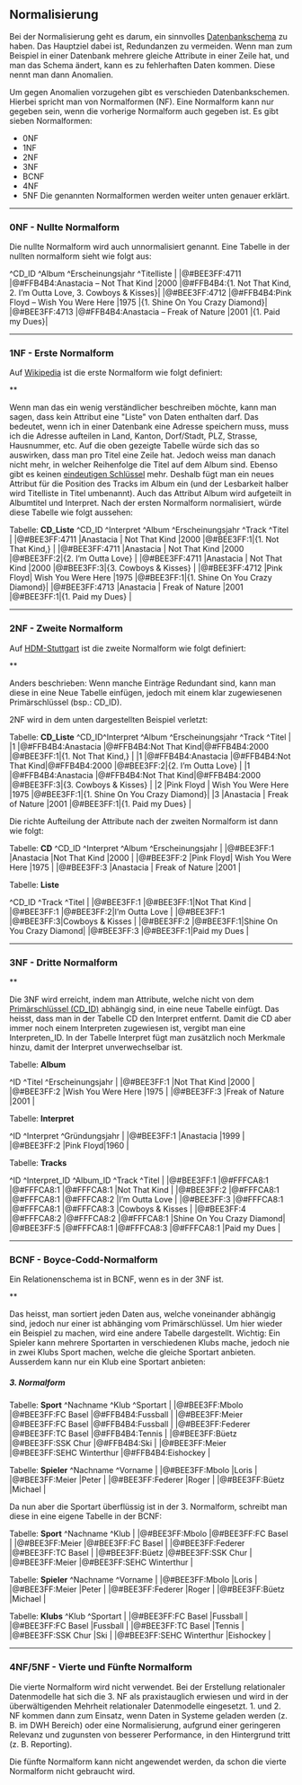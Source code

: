 ## Normalisierung
Bei der Normalisierung geht es darum, ein sinnvolles [Datenbankschema](/wiki/programmiersprachen/datenbanken/start#datenbankschema) zu haben. Das Hauptziel dabei ist, Redundanzen zu vermeiden. Wenn man zum Beispiel in einer Datenbank mehrere gleiche Attribute in einer Zeile hat, und man das Schema ändert, kann es zu fehlerhaften Daten kommen. Diese nennt man dann Anomalien.


Um gegen Anomalien vorzugehen gibt es verschieden Datenbankschemen. Hierbei spricht man von Normalformen (NF). Eine Normalform kann nur gegeben sein, wenn die vorherige Normalform auch gegeben ist. Es gibt sieben Normalformen:


  * 0NF
  * 1NF
  * 2NF
  * 3NF
  * BCNF
  * 4NF
  * 5NF
Die genannten Normalformen werden weiter unten genauer erklärt.

----
### 0NF - Nullte Normalform
Die nullte Normalform wird auch unnormalisiert genannt. Eine Tabelle in der nullten normalform sieht wie folgt aus:


^CD_ID           ^Album                                  ^Erscheinungsjahr ^Titelliste |
|@#BEE3FF:4711 |@#FFB4B4:Anastacia – Not That Kind       |2000             |@#FFB4B4:{1. Not That Kind, 2. I’m Outta Love, 3. Cowboys & Kisses}|
|@#BEE3FF:4712 |@#FFB4B4:Pink Floyd – Wish You Were Here |1975             |{1. Shine On You Crazy Diamond}|
|@#BEE3FF:4713 |@#FFB4B4:Anastacia – Freak of Nature     |2001             |{1. Paid my Dues}|

----

### 1NF - Erste Normalform
Auf [Wikipedia](https://de.wikipedia.org/wiki/Normalisierung_(Datenbank)#Erste_Normalform_.281NF.29) ist die erste Normalform wie folgt definiert:





**





Wenn man das ein wenig verständlicher beschreiben möchte, kann man sagen, dass kein Attribut eine "Liste" von Daten enthalten darf. Das bedeutet, wenn ich in einer Datenbank eine Adresse speichern muss, muss ich die Adresse aufteilen in Land, Kanton, Dorf/Stadt, PLZ, Strasse, Hausnummer, etc. Auf die oben gezeigte Tabelle würde sich das so auswirken, dass man pro Titel eine Zeile hat. Jedoch weiss man danach nicht mehr, in welcher Reihenfolge die Titel auf dem Album sind. Ebenso gibt es keinen [eindeutigen Schlüssel](/wiki/programmiersprachen/datenbanken/relational/key_concept/primary_key) mehr. Deshalb fügt man ein neues Attribut für die Position des Tracks im Album ein (und der Lesbarkeit halber wird Titelliste in Titel umbenannt). Auch das Attribut Album wird aufgeteilt in Albumtitel und Interpret. Nach der ersten Normalform normalisiert, würde diese Tabelle wie folgt aussehen:





Tabelle: **CD_Liste**
^CD_ID         ^Interpret ^Album                ^Erscheinungsjahr ^Track     ^Titel                          |
|@#BEE3FF:4711 |Anastacia | Not That Kind       |2000             |@#BEE3FF:1|{1. Not That Kind,}            |
|@#BEE3FF:4711 |Anastacia | Not That Kind       |2000             |@#BEE3FF:2|{2. I’m Outta Love}            |
|@#BEE3FF:4711 |Anastacia | Not That Kind       |2000             |@#BEE3FF:3|{3. Cowboys & Kisses}          |
|@#BEE3FF:4712 |Pink Floyd| Wish You Were Here  |1975             |@#BEE3FF:1|{1. Shine On You Crazy Diamond}|
|@#BEE3FF:4713 |Anastacia | Freak of Nature     |2001             |@#BEE3FF:1|{1. Paid my Dues}              |

----

### 2NF - Zweite Normalform
Auf [HDM-Stuttgart](https://www.hdm-stuttgart.de/~riekert/lehre/db-kelz/chap4.htm#Chap4.4) ist die zweite Normalform wie folgt definiert:





**





Anders beschrieben: Wenn manche Einträge Redundant sind, kann man diese in eine Neue Tabelle einfügen, jedoch mit einem klar zugewiesenen Primärschlüssel (bsp.: CD_ID).


2NF wird in dem unten dargestellten Beispiel verletzt:





Tabelle: **CD_Liste**
^CD_ID^Interpret          ^Album                 ^Erscheinungsjahr ^Track     ^Titel                          |
|1    |@#FFB4B4:Anastacia |@#FFB4B4:Not That Kind|@#FFB4B4:2000    |@#BEE3FF:1|{1. Not That Kind,}            |
|1    |@#FFB4B4:Anastacia |@#FFB4B4:Not That Kind|@#FFB4B4:2000    |@#BEE3FF:2|{2. I’m Outta Love}            |
|1    |@#FFB4B4:Anastacia |@#FFB4B4:Not That Kind|@#FFB4B4:2000    |@#BEE3FF:3|{3. Cowboys & Kisses}          |
|2    |Pink Floyd         | Wish You Were Here   |1975             |@#BEE3FF:1|{1. Shine On You Crazy Diamond}|
|3    |Anastacia          | Freak of Nature      |2001             |@#BEE3FF:1|{1. Paid my Dues}              |



Die richte Aufteilung der Attribute nach der zweiten Normalform ist dann wie folgt:


Tabelle: **CD**
^CD_ID      ^Interpret ^Album                ^Erscheinungsjahr |
|@#BEE3FF:1 |Anastacia |Not That Kind         |2000            |
|@#BEE3FF:2 |Pink Floyd| Wish You Were Here   |1975            |
|@#BEE3FF:3 |Anastacia | Freak of Nature      |2001            |



Tabelle: **Liste**


^CD_ID      ^Track     ^Titel                     |
|@#BEE3FF:1 |@#BEE3FF:1|Not That Kind             |
|@#BEE3FF:1 |@#BEE3FF:2|I’m Outta Love            |
|@#BEE3FF:1 |@#BEE3FF:3|Cowboys & Kisses          |
|@#BEE3FF:2 |@#BEE3FF:1|Shine On You Crazy Diamond|
|@#BEE3FF:3 |@#BEE3FF:1|Paid my Dues              |

----

### 3NF - Dritte Normalform
**





Die 3NF wird erreicht, indem man Attribute, welche nicht von dem [Primärschlüssel (CD_ID)](/wiki/programmiersprachen/datenbanken/relational/key_concept/primary_key) abhängig sind, in eine neue Tabelle einfügt. Das heisst, dass man in der Tabelle CD den Interpret entfernt. Damit die CD aber immer noch einem Interpreten zugewiesen ist, vergibt man eine Interpreten_ID. In der Tabelle Interpret fügt man zusätzlich noch Merkmale hinzu, damit der Interpret unverwechselbar ist.





Tabelle: **Album**


^ID           ^Titel               ^Erscheinungsjahr |
|@#BEE3FF:1   |Not That Kind        |2000            |
|@#BEE3FF:2   |Wish You Were Here   |1975            |
|@#BEE3FF:3   |Freak of Nature      |2001            |



Tabelle: **Interpret**


^ID           ^Interpret ^Gründungsjahr |
|@#BEE3FF:1   |Anastacia |1999          |
|@#BEE3FF:2   |Pink Floyd|1960          |



Tabelle: **Tracks**


^ID           ^Interpret_ID ^Album_ID   ^Track          ^Titel                     |
|@#BEE3FF:1   |@#FFFCA8:1   |@#FFFCA8:1 |@#FFFCA8:1     |Not That Kind             |
|@#BEE3FF:2   |@#FFFCA8:1   |@#FFFCA8:1 |@#FFFCA8:2     |I’m Outta Love            |
|@#BEE3FF:3   |@#FFFCA8:1   |@#FFFCA8:1 |@#FFFCA8:3     |Cowboys & Kisses          |
|@#BEE3FF:4   |@#FFFCA8:2   |@#FFFCA8:2 |@#FFFCA8:1     |Shine On You Crazy Diamond|
|@#BEE3FF:5   |@#FFFCA8:1   |@#FFFCA8:3 |@#FFFCA8:1     |Paid my Dues              |

----

### BCNF - Boyce-Codd-Normalform
Ein Relationenschema ist in BCNF, wenn es in der 3NF ist. 





**





Das heisst, man sortiert jeden Daten aus, welche voneinander abhängig sind, jedoch nur einer ist abhänging vom Primärschlüssel. Um hier wieder ein Beispiel zu machen, wird eine andere Tabelle dargestellt. Wichtig: Ein Spieler kann mehrere Sportarten in verschiedenen Klubs mache, jedoch nie in zwei Klubs Sport machen, welche die gleiche Sportart anbieten. Ausserdem kann nur ein Klub eine Sportart anbieten:





##### 3. Normalform
Tabelle: **Sport**
^Nachname         ^Klub                     ^Sportart           |
|@#BEE3FF:Mbolo   |@#BEE3FF:FC Basel        |@#FFB4B4:Fussball  |
|@#BEE3FF:Meier   |@#BEE3FF:FC Basel        |@#FFB4B4:Fussball  |
|@#BEE3FF:Federer |@#BEE3FF:TC Basel        |@#FFB4B4:Tennis    |
|@#BEE3FF:Büetz   |@#BEE3FF:SSK Chur        |@#FFB4B4:Ski       |
|@#BEE3FF:Meier   |@#BEE3FF:SEHC Winterthur |@#FFB4B4:Eishockey |



Tabelle: **Spieler**
^Nachname         ^Vorname |
|@#BEE3FF:Mbolo   |Loris   |
|@#BEE3FF:Meier   |Peter   |
|@#BEE3FF:Federer |Roger   |
|@#BEE3FF:Büetz   |Michael |



Da nun aber die Sportart überflüssig ist in der 3. Normalform, schreibt man diese in eine eigene Tabelle in der BCNF:





Tabelle: **Sport**
^Nachname         ^Klub                     |
|@#BEE3FF:Mbolo   |@#BEE3FF:FC Basel        |
|@#BEE3FF:Meier   |@#BEE3FF:FC Basel        |
|@#BEE3FF:Federer |@#BEE3FF:TC Basel        |
|@#BEE3FF:Büetz   |@#BEE3FF:SSK Chur        |
|@#BEE3FF:Meier   |@#BEE3FF:SEHC Winterthur |



Tabelle: **Spieler**
^Nachname         ^Vorname |
|@#BEE3FF:Mbolo   |Loris   |
|@#BEE3FF:Meier   |Peter   |
|@#BEE3FF:Federer |Roger   |
|@#BEE3FF:Büetz   |Michael |



Tabelle: **Klubs**
^Klub                     ^Sportart  |
|@#BEE3FF:FC Basel        |Fussball  |
|@#BEE3FF:FC Basel        |Fussball  |
|@#BEE3FF:TC Basel        |Tennis    |
|@#BEE3FF:SSK Chur        |Ski       |
|@#BEE3FF:SEHC Winterthur |Eishockey |

----

### 4NF/5NF - Vierte und Fünfte Normalform
Die vierte Normalform wird nicht verwendet. Bei der Erstellung relationaler Datenmodelle hat sich die 3. NF als praxistauglich erwiesen und wird in der überwältigenden Mehrheit relationaler Datenmodelle eingesetzt. 1. und 2. NF kommen dann zum Einsatz, wenn Daten in Systeme geladen werden (z. B. im DWH Bereich) oder eine Normalisierung, aufgrund einer geringeren Relevanz und zugunsten von besserer Performance, in den Hintergrund tritt (z. B. Reporting).


Die fünfte Normalform kann nicht angewendet werden, da schon die vierte Normalform nicht gebraucht wird.


